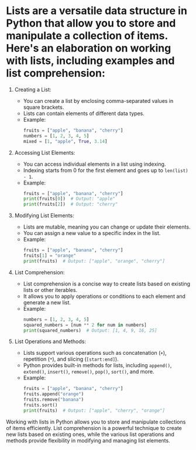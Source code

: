 # Lists are a versatile data structure in Python that allow you to store and manipulate a collection of items. Here's an elaboration on working with lists, including examples and list comprehension:

1. Creating a List:
   * You can create a list by enclosing comma-separated values in square brackets.
   * Lists can contain elements of different data types.
   * Example:
     ```python
     fruits = ["apple", "banana", "cherry"]
     numbers = [1, 2, 3, 4, 5]
     mixed = [1, "apple", True, 3.14]
     ```

2. Accessing List Elements:
   * You can access individual elements in a list using indexing.
   * Indexing starts from 0 for the first element and goes up to `len(list) - 1`.
   * Example:
     ```python
     fruits = ["apple", "banana", "cherry"]
     print(fruits[0])  # Output: "apple"
     print(fruits[2])  # Output: "cherry"
     ```

3. Modifying List Elements:
   * Lists are mutable, meaning you can change or update their elements.
   * You can assign a new value to a specific index in the list.
   * Example:
     ```python
     fruits = ["apple", "banana", "cherry"]
     fruits[1] = "orange"
     print(fruits)  # Output: ["apple", "orange", "cherry"]
     ```

4. List Comprehension:
   * List comprehension is a concise way to create lists based on existing lists or other iterables.
   * It allows you to apply operations or conditions to each element and generate a new list.
   * Example:
     ```python
     numbers = [1, 2, 3, 4, 5]
     squared_numbers = [num ** 2 for num in numbers]
     print(squared_numbers)  # Output: [1, 4, 9, 16, 25]
     ```

5. List Operations and Methods:
   * Lists support various operations such as concatenation (`+`), repetition (`*`), and slicing (`[start:end]`).
   * Python provides built-in methods for lists, including `append()`, `extend()`, `insert()`, `remove()`, `pop()`, `sort()`, and more.
   * Example:
     ```python
     fruits = ["apple", "banana", "cherry"]
     fruits.append("orange")
     fruits.remove("banana")
     fruits.sort()
     print(fruits)  # Output: ["apple", "cherry", "orange"]
     ```

Working with lists in Python allows you to store and manipulate collections of items efficiently. List comprehension is a powerful technique to create new lists based on existing ones, while the various list operations and methods provide flexibility in modifying and managing list elements.